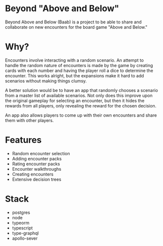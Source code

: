 # Beyond "Above and Below"

Beyond Above and Below (Baab) is a project to be able to share and collaborate on new encounters for the board game "Above and Below."

# Why?

Encounters involve interacting with a random scenario. An attempt to handle the random nature of encounters is made by the game by creating cards with each number and having the player roll a dice to determine the encounter. This works alright, but the expansions make it hard to add scenarios without making things clumsy.

A better solution would be to have an app that randomly chooses a scenario from a master list of available scenarios. Not only does this improve upon the original gameplay for selecting an encounter, but then it hides the rewards from all players, only revealing the reward for the chosen decision.

An app also allows players to come up with their own encounters and share them with other players.

# Features

- Random encounter selection
- Adding encounter packs
- Rating encounter packs
- Encounter walkthroughs
- Creating encounters
- Extensive decision trees

# Stack

- postgres
- node
- typeorm
- typescript
- type-graphql
- apollo-sever
